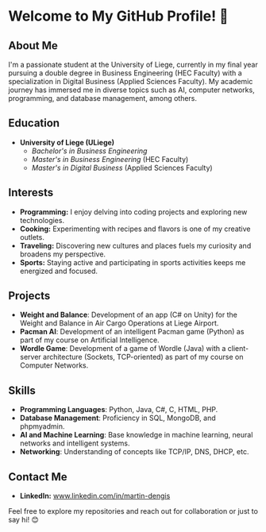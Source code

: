 # Welcome to My GitHub Profile! 👋

## About Me
I'm a passionate student at the University of Liege, currently in my final year pursuing a double degree in Business Engineering (HEC Faculty) with a specialization in Digital Business (Applied Sciences Faculty). My academic journey has immersed me in diverse topics such as AI, computer networks, programming, and database management, among others.

## Education
- **University of Liege (ULiege)**
  - *Bachelor's in Business Engineering*
  - *Master's in Business Engineering* (HEC Faculty)
  - *Master's in Digital Business* (Applied Sciences Faculty)

## Interests
- **Programming:** I enjoy delving into coding projects and exploring new technologies.
- **Cooking:** Experimenting with recipes and flavors is one of my creative outlets.
- **Traveling:** Discovering new cultures and places fuels my curiosity and broadens my perspective.
- **Sports:** Staying active and participating in sports activities keeps me energized and focused.

## Projects
- **Weight and Balance**: Development of an app (C# on Unity) for the Weight and Balance in Air Cargo Operations at Liege Airport.
- **Pacman AI**: Development of an intelligent Pacman game (Python) as part of my course on Artificial Intelligence.
- **Wordle Game**: Development of a game of Wordle (Java) with a client-server architecture (Sockets, TCP-oriented) as part of my course on Computer Networks.

## Skills
- **Programming Languages**: Python, Java, C#, C, HTML, PHP.
- **Database Management**: Proficiency in SQL, MongoDB, and phpmyadmin.
- **AI and Machine Learning**: Base knowledge in machine learning, neural networks and intelligent systems.
- **Networking**: Understanding of concepts like TCP/IP, DNS, DHCP, etc.

## Contact Me
- **LinkedIn:** www.linkedin.com/in/martin-dengis

Feel free to explore my repositories and reach out for collaboration or just to say hi! 😊
